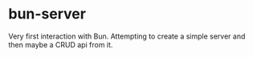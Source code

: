 # bun-server
Very first interaction with Bun. Attempting to create a simple server and then maybe a CRUD api from it. 
